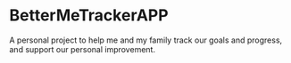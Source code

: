 # BetterMeTrackerAPP
A personal project to help me and my family track our goals and progress, and support our personal improvement.
